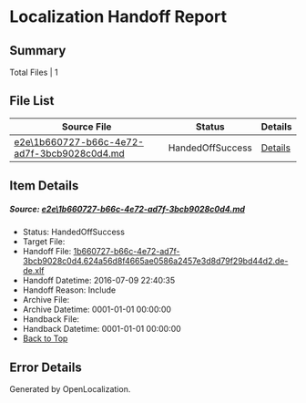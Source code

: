 # <a name='report-top'></a> Localization Handoff Report

## Summary
 Total Files | 1

## File List
 Source File | Status | Details 
 ----------- | ------ | ------- 
 [e2e\1b660727-b66c-4e72-ad7f-3bcb9028c0d4.md](https://github.com/OpenLocalizationTestOrg/oltest/blob/4dbff93604510c22a0f99a3849c437c2ec7e3e67/e2e/1b660727-b66c-4e72-ad7f-3bcb9028c0d4.md) | HandedOffSuccess | [Details](#be840d77f82005fea06ba76d39c3258478e2128c1)

## Item Details
##### <a name='be840d77f82005fea06ba76d39c3258478e2128c1'></a> Source: [e2e\1b660727-b66c-4e72-ad7f-3bcb9028c0d4.md](https://github.com/OpenLocalizationTestOrg/oltest/blob/4dbff93604510c22a0f99a3849c437c2ec7e3e67/e2e/1b660727-b66c-4e72-ad7f-3bcb9028c0d4.md)
* Status: HandedOffSuccess
* Target File: 
* Handoff File: [1b660727-b66c-4e72-ad7f-3bcb9028c0d4.624a56d8f4665ae0586a2457e3d8d79f29bd44d2.de-de.xlf](https://github.com/OpenLocalizationTestOrg/olhandoff-e2e/blob/5198df8abfe5a123f1e505f1b049300f7a5e5883/ol-handoff/OpenLocalizationTestOrg/oltest-dede-fly/ci/ht/1b660727-b66c-4e72-ad7f-3bcb9028c0d4.624a56d8f4665ae0586a2457e3d8d79f29bd44d2.de-de.xlf)
* Handoff Datetime: 2016-07-09 22:40:35
* Handoff Reason: Include
* Archive File: 
* Archive Datetime: 0001-01-01 00:00:00
* Handback File: 
* Handback Datetime: 0001-01-01 00:00:00
* [Back to Top](#report-top)


## Error Details

Generated by OpenLocalization.
